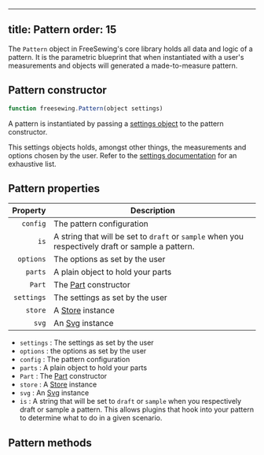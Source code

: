 ***

title: Pattern
order: 15
---------

The `Pattern` object in FreeSewing's core library holds all data and logic of a pattern.
It is the parametric blueprint that when instantiated with a user's measurements and
objects will generated a made-to-measure pattern.

## Pattern constructor

```js
function freesewing.Pattern(object settings) 
```

A pattern is instantiated by passing a [settings object](/reference/settings/) to the pattern constructor.

This settings objects holds, amongst other things, the measurements and options chosen by the user.
Refer to the [settings documentation](/reference/settings/) for an exhaustive list.

## Pattern properties

| Property | Description |
| --------:| ----------- |
| `config` | The pattern configuration |
| `is` | A string that will be set to `draft` or `sample` when you respectively draft or sample a pattern. |
| `options` | The options as set by the user |
| `parts` | A plain object to hold your parts |
| `Part` | The [Part](/en/docs/developer/api/part) constructor |
| `settings` | The settings as set by the user |
| `store` | A [Store](/en/docs/developer/api/store) instance |
| `svg` | An [Svg](/en/docs/developer/api/svg) instance |

*   `settings` : The settings as set by the user
*   `options` : the options as set by the user
*   `config` : The pattern configuration
*   `parts` : A plain object to hold your parts
*   `Part` : The [Part](/en/docs/developer/api/part) constructor
*   `store` : A [Store](/en/docs/developer/api/store) instance
*   `svg` : An [Svg](/en/docs/developer/api/svg) instance
*   `is` : A string that will be set to `draft` or `sample` when you respectively draft or sample a pattern.
    This allows plugins that hook into your pattern to determine what to do in a given scenario.

## Pattern methods

<ReadMore list />
